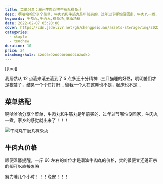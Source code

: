 ```yaml
---
title: 菜单分享：潮州牛肉丸拼牛筋丸粿条汤
desc: 啊哈哈哈分享个菜单，牛肉丸和牛筋丸是年前买的，过年过节哪怕没回家，牛肉丸一煮，家乡的感觉就出来了！！！
keywords: 牛筋丸,牛肉丸,粿条汤,潮汕汤粉
date: 2022-02-07 05:20:00
cover: https://cdn.jsdelivr.net/gh/chengpeiquan/assets-storage/img/2022/02/20220214005726.jpg
categories:
  - staple
  - teochew
duration: 10
price: 24
xiaohongshuId: 62003b92000000000102a6b2
---
```


[[toc]]

我居然从 12 点滚来滚去滚到了 5 点多还十分精神…三只猫睡的好熟，明明他们才是夜猫子，结果一个个在打鼾… 留我一个人在这睡也不是，起床也不是…

## 菜单搭配

啊哈哈哈分享个菜单，牛肉丸和牛筋丸是年前买的，过年过节哪怕没回家，牛肉丸一煮，家乡的感觉就出来了！！！

![牛肉丸牛筋丸粿条汤](https://cdn.jsdelivr.net/gh/chengpeiquan/assets-storage/img/2022/02/20220214005734.jpg)

## 牛肉丸价格

顺便温馨提醒，一斤 60 左右的价位才是潮汕牛肉丸的价格，卖的很便宜还说正宗的都可以直接忽略

努力睡几个小时！！！晚安！！！
